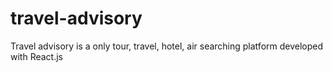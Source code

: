 # travel-advisory
Travel advisory is a only tour, travel, hotel, air searching platform developed with React.js
